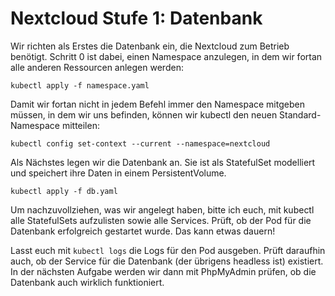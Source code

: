 # Nextcloud Stufe 1: Datenbank

Wir richten als Erstes die Datenbank ein, die Nextcloud zum Betrieb benötigt. 
Schritt 0 ist dabei, einen Namespace anzulegen, in dem wir fortan alle anderen Ressourcen anlegen werden:

```shell
kubectl apply -f namespace.yaml
```

Damit wir fortan nicht in jedem Befehl immer den Namespace mitgeben müssen, in dem wir uns befinden, können wir kubectl den neuen Standard-Namespace mitteilen:

```shell
kubectl config set-context --current --namespace=nextcloud
```

Als Nächstes legen wir die Datenbank an. Sie ist als StatefulSet modelliert und speichert ihre Daten in einem PersistentVolume.

```shell
kubectl apply -f db.yaml
```

Um nachzuvollziehen, was wir angelegt haben, bitte ich euch, mit kubectl alle StatefulSets aufzulisten sowie alle Services. Prüft, ob der Pod für die Datenbank erfolgreich gestartet wurde. Das kann etwas dauern!

Lasst euch mit `kubectl logs` die Logs für den Pod ausgeben. Prüft daraufhin auch, ob der Service für die Datenbank (der übrigens headless ist) existiert. In der nächsten Aufgabe werden wir dann mit PhpMyAdmin prüfen, ob die Datenbank auch wirklich funktioniert.